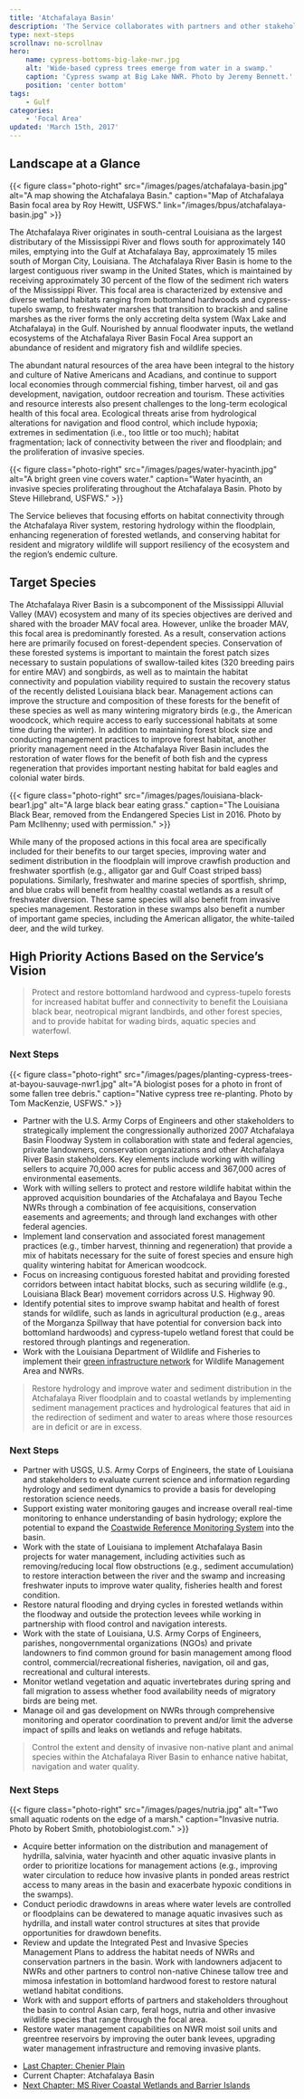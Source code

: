 ```yaml
---
title: 'Atchafalaya Basin'
description: 'The Service collaborates with partners and other stakeholders to conserve, protect and enhance the fish, wildlife, plants and habitat of the Atchafalaya Basin.'
type: next-steps
scrollnav: no-scrollnav
hero:
    name: cypress-bottoms-big-lake-nwr.jpg
    alt: 'Wide-based cypress trees emerge from water in a swamp.'
    caption: 'Cypress swamp at Big Lake NWR. Photo by Jeremy Bennett.'
    position: 'center bottom'
tags:
    - Gulf
categories:
    - 'Focal Area'
updated: 'March 15th, 2017'
---
```


## Landscape at a Glance

{{< figure class="photo-right" src="/images/pages/atchafalaya-basin.jpg" alt="A map showing the Atchafalaya Basin." caption="Map of Atchafalaya Basin focal area by Roy Hewitt, USFWS." link="/images/bpus/atchafalaya-basin.jpg" >}}

The Atchafalaya River originates in south-central Louisiana as the largest distributary of the Mississippi River and flows south for approximately 140 miles, emptying into the Gulf at Atchafalaya Bay, approximately 15 miles south of Morgan City, Louisiana. The Atchafalaya River Basin is home to the largest contiguous river swamp in the United States, which is maintained by receiving approximately 30 percent of the flow of the sediment rich waters of the Mississippi River. This focal area is characterized by extensive and diverse wetland habitats ranging from bottomland hardwoods and cypress-tupelo swamp, to freshwater marshes that transition to brackish and saline marshes as the river forms the only accreting delta system (Wax Lake and Atchafalaya) in the Gulf. Nourished by annual floodwater inputs, the wetland ecosystems of the Atchafalaya River Basin Focal Area support an abundance of resident and migratory fish and wildlife species.

The abundant natural resources of the area have been integral to the history and culture of Native Americans and Acadians, and continue to support local economies through commercial fishing, timber harvest, oil and gas development, navigation, outdoor recreation and tourism. These activities and resource interests also present challenges to the long-term ecological health of this focal area. Ecological threats arise from hydrological alterations for navigation and flood control, which include hypoxia; extremes in sedimentation (i.e., too little or too much); habitat fragmentation; lack of connectivity between the river and floodplain; and the proliferation of invasive species.

{{< figure class="photo-right" src="/images/pages/water-hyacinth.jpg" alt="A bright green vine covers water." caption="Water hyacinth, an invasive species proliferating throughout the Atchafalaya Basin. Photo by Steve Hillebrand, USFWS." >}}

The Service believes that focusing efforts on habitat connectivity through the Atchafalaya River system, restoring hydrology within the floodplain, enhancing regeneration of forested wetlands, and conserving habitat for resident and migratory wildlife will support resiliency of the ecosystem and the region’s endemic culture.

## Target Species

The Atchafalaya River Basin is a subcomponent of the Mississippi Alluvial Valley (MAV) ecosystem and many of its species objectives are derived and shared with the broader MAV focal area. However, unlike the broader MAV, this focal area is predominantly forested. As a result, conservation actions here are primarily focused on forest-dependent species. Conservation of these forested systems is important to maintain the forest patch sizes necessary to sustain populations of swallow-tailed kites (320 breeding pairs for entire MAV) and songbirds, as well as to maintain the habitat connectivity and population viability required to sustain the recovery status of the recently delisted Louisiana black bear. Management actions can improve the structure and composition of these forests for the benefit of these species as well as many wintering migratory birds (e.g., the American woodcock, which require access to early successional habitats at some time during the winter). In addition to maintaining forest block size and conducting management practices to improve forest habitat, another priority management need in the Atchafalaya River Basin includes the restoration of water flows for the benefit of both fish and the cypress regeneration that provides important nesting habitat for bald eagles and colonial water birds.

{{< figure class="photo-right" src="/images/pages/louisiana-black-bear1.jpg" alt="A large black bear eating grass." caption="The Louisiana Black Bear, removed from the Endangered Species List in 2016. Photo by Pam McIlhenny; used with permission." >}}

While many of the proposed actions in this focal area are specifically included for their benefits to our target species, improving water and sediment distribution in the floodplain will improve crawfish production and freshwater sportfish (e.g., alligator gar and Gulf Coast striped bass) populations. Similarly, freshwater and marine species of sportfish, shrimp, and blue crabs will benefit from healthy coastal wetlands as a result of freshwater diversion. These same species will also benefit from invasive species management. Restoration in these swamps also benefit a number of important game species, including the American alligator, the white-tailed deer, and the wild turkey.

## High Priority Actions Based on the Service’s Vision

> Protect and restore bottomland hardwood and cypress-tupelo forests for increased habitat buffer and connectivity to benefit the Louisiana black bear, neotropical migrant landbirds, and other forest species, and to provide habitat for wading birds, aquatic species and waterfowl.

### Next Steps

{{< figure class="photo-right" src="/images/pages/planting-cypress-trees-at-bayou-sauvage-nwr1.jpg" alt="A biologist poses for a photo in front of some fallen tree debris." caption="Native cypress tree re-planting. Photo by Tom MacKenzie, USFWS." >}}

*   Partner with the U.S. Army Corps of Engineers and other stakeholders to strategically implement the congressionally authorized 2007 Atchafalaya Basin Floodway System in collaboration with state and federal agencies, private landowners, conservation organizations and other Atchafalaya River Basin stakeholders. Key elements include working with willing sellers to acquire 70,000 acres for public access and 367,000 acres of environmental easements.
*   Work with willing sellers to protect and restore wildlife habitat within the approved acquisition boundaries of the Atchafalaya and Bayou Teche NWRs through a combination of fee acquisitions, conservation easements and agreements; and through land exchanges with other federal agencies.
*   Implement land conservation and associated forest management practices (e.g., timber harvest, thinning and regeneration) that provide a mix of habitats necessary for the suite of forest species and ensure high quality wintering habitat for American woodcock.
*   Focus on increasing contiguous forested habitat and providing forested corridors between intact habitat blocks, such as securing wildlife (e.g., Louisiana Black Bear) movement corridors across U.S. Highway 90.
*   Identify potential sites to improve swamp habitat and health of forest stands for wildlife, such as lands in agricultural production (e.g., areas of the Morganza Spillway that have potential for conversion back into bottomland hardwoods) and cypress-tupelo wetland forest that could be restored through plantings and regeneration.
*   Work with the Louisiana Department of Wildlife and Fisheries to implement their [green infrastructure network](http://www.wlf.louisiana.gov/sites/default/files/pdf/page/39422-2014-master-plan-wmas-and-refuges/masterplanlow-res.pdf) for Wildlife Management Area and NWRs.

> Restore hydrology and improve water and sediment distribution in the Atchafalaya River floodplain and to coastal wetlands by implementing sediment management practices and hydrological features that aid in the redirection of sediment and water to areas where those resources are in deficit or are in excess.

### Next Steps

*   Partner with USGS, U.S. Army Corps of Engineers, the state of Louisiana and stakeholders to evaluate current science and information regarding hydrology and sediment dynamics to provide a basis for developing restoration science needs.
*   Support existing water monitoring gauges and increase overall real-time monitoring to enhance understanding of basin hydrology; explore the potential to expand the [Coastwide Reference Monitoring System](http://www.lacoast.gov/crms2/Home.aspx) into the basin.
*   Work with the state of Louisiana to implement Atchafalaya Basin projects for water management, including activities such as removing/reducing local flow obstructions (e.g., sediment accumulation) to restore interaction between the river and the swamp and increasing freshwater inputs to improve water quality, fisheries health and forest condition.
*   Restore natural flooding and drying cycles in forested wetlands within the floodway and outside the protection levees while working in partnership with flood control and navigation interests.
*   Work with the state of Louisiana, U.S. Army Corps of Engineers, parishes, nongovernmental organizations (NGOs) and private landowners to find common ground for basin management among flood control, commercial/recreational fisheries, navigation, oil and gas, recreational and cultural interests.
*   Monitor wetland vegetation and aquatic invertebrates during spring and fall migration to assess whether food availability needs of migratory birds are being met.
*   Manage oil and gas development on NWRs through comprehensive monitoring and operator coordination to prevent and/or limit the adverse impact of spills and leaks on wetlands and refuge habitats.

> Control the extent and density of invasive non-native plant and animal species within the Atchafalaya River Basin to enhance native habitat, navigation and water quality.

### Next Steps

{{< figure class="photo-right" src="/images/pages/nutria.jpg" alt="Two small aquatic rodents on the edge of a marsh." caption="Invasive nutria. Photo by Robert Smith, photobiologist.com." >}}

*   Acquire better information on the distribution and management of hydrilla, salvinia, water hyacinth and other aquatic invasive plants in order to prioritize locations for management actions (e.g., improving water circulation to reduce how invasive plants in ponded areas restrict access to many areas in the basin and exacerbate hypoxic conditions in the swamps).
*   Conduct periodic drawdowns in areas where water levels are controlled or floodplains can be dewatered to manage aquatic invasives such as hydrilla, and install water control structures at sites that provide opportunities for drawdown benefits.
*   Review and update the Integrated Pest and Invasive Species Management Plans to address the habitat needs of NWRs and conservation partners in the basin. Work with landowners adjacent to NWRs and other partners to control non-native Chinese tallow tree and mimosa infestation in bottomland hardwood forest to restore natural wetland habitat conditions.
*   Work with and support efforts of partners and stakeholders throughout the basin to control Asian carp, feral hogs, nutria and other invasive wildlife species that range through the focal area.
*   Restore water management capabilities on NWR moist soil units and greentree reservoirs by improving the outer bank levees, upgrading water management infrastructure and removing invasive plants.

<ul class="chapter-links">
  <li class="last-chapter"><a href="../chenier-plain">Last Chapter: Chenier Plain</a></li>
  <li class="current-chapter"><span>Current Chapter: Atchafalaya Basin</span></li>
  <li class="next-chapter"><a href="../mississippi-river-coastal-wetlands-and-barrier-islands">Next Chapter: MS River Coastal Wetlands and Barrier Islands</a></li>
</ul>

